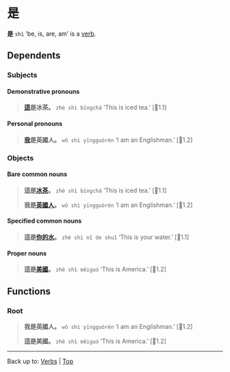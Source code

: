# 是

**是** `shì` ‘be, is, are, am’ is a [verb](../index.md).

## Dependents

### Subjects

#### Demonstrative pronouns

> **[這](../../pronouns/這.md)是冰茶。** `zhè shì bīngchá` ‘This is iced tea.’ \[🦉1.1\]

#### Personal pronouns

> **[我](../../pronouns/我.md)是英國人。** `wǒ shì yīngguórén` ‘I am an Englishman.’ \[🦉1.2\]

### Objects

#### Bare common nouns

> **這是[冰茶](../../nouns/冰茶.md)。** `zhè shì bīngchá` ‘This is iced tea.’ \[🦉1.1\]
>
> **我是[英國人](../../nouns/英國人.md)。** `wǒ shì yīngguórén` ‘I am an Englishman.’ \[🦉1.2\]

#### Specified common nouns

> **這是[你](../../pronouns/你.md)[的](../../other/的.md)[水](../../nouns/水.md)。** `zhè shì nǐ de shuǐ` ‘This is your water.’ \[🦉1.1\]

#### Proper nouns

> **這是[美國](../../nouns/美國.md)。** `zhè shì měiguó` ‘This is America.’ \[🦉1.2\]

## Functions

### Root

> **我是英國人。** `wǒ shì yīngguórén` ‘I am an Englishman.’ \[🦉1.2\]
>
> **這是美國。** `zhè shì měiguó` ‘This is America.’ \[🦉1.2\]

----

Back up to: [Verbs](../index.md) | [Top](../../index.md)
